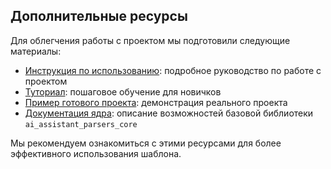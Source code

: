 ## Дополнительные ресурсы

Для облегчения работы с проектом мы подготовили следующие материалы:

- [Инструкция по использованию](./usage.md): подробное руководство по работе с проектом
- [Туториал](./tutorial.md): пошаговое обучение для новичков
- [Пример готового проекта](https://github.com/GigaUniversity/ai_assistant_parsers_example): демонстрация реального проекта
- [Документация ядра](https://github.com/GigaUniversity/ai_assistant_parsers_core): описание возможностей базовой библиотеки `ai_assistant_parsers_core`

Мы рекомендуем ознакомиться с этими ресурсами для более эффективного использования шаблона.
